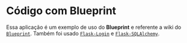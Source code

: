 # Código com Blueprint

Essa aplicação é um exemplo de uso do **Blueprint** e referente a wiki do [`Blueprint`](../../wikis/flask/Blueprint.md). Também foi usado [`Flask-Login`](../../wikis/flask/flask-login.md) e [`Flask-SQLAlchemy`](../../wikis/sqlalchemy/Flask-SQLAlchemy.md).
